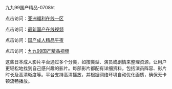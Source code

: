 九九99国产精品-0708ht

点击访问：<a href="https://heiliaoll4qsx.pages.dev">亚洲福利在线一区</a>

点击访问：<a href="https://heiliaowt0d7p.pages.dev">最新国产在线视频</a>

点击访问：<a href="https://heiliaoow5kzm.pages.dev">国产成人精品午夜</a>

点击访问：<a href="https://heiliaozj3tjd.pages.dev">九九99国产精品视频</a>

这些日本成人影片平台通过多个分类，如按类型、演员或剧情来整理资源，让用户更轻松地找到自己感兴趣的影片。每部影片都配有详细资料，包括演员阵容、影片时长及高清晰度等。平台支持高清播放，并根据网络环境自动优化画质，确保无卡顿流畅播放。

<span style="display:none;">[Canonical link](）</span>
